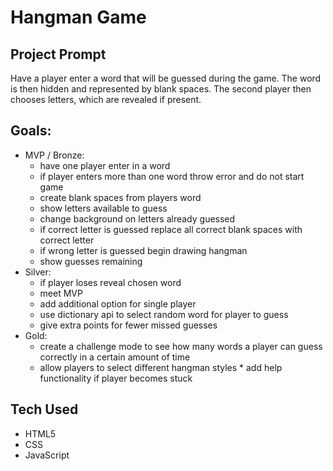 # Hangman Game

## Project Prompt

Have a player enter a word that will be guessed during the game. The word is then hidden and represented by blank spaces. The second player then chooses letters, which are revealed if present.

## Goals:

- MVP / Bronze:
  - have one player enter in a word
  - if player enters more than one word throw error and do not start game
  - create blank spaces from players word
  - show letters available to guess
  - change background on letters already guessed
  - if correct letter is guessed replace all correct blank spaces with correct letter
  - if wrong letter is guessed begin drawing hangman
  - show guesses remaining
- Silver:
  - if player loses reveal chosen word
  - meet MVP
  - add additional option for single player
  - use dictionary api to select random word for player to guess
  - give extra points for fewer missed guesses
- Gold:
  - create a challenge mode to see how many words a player can guess correctly in a certain amount of time
  - allow players to select different hangman styles \* add help functionality if player becomes stuck

## Tech Used

- HTML5
- CSS
- JavaScript